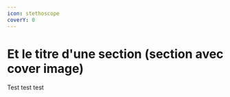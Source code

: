 ```yaml
---
icon: stethoscope
coverY: 0
---
```


# Et le titre d'une section (section avec  cover image)

Test test test
